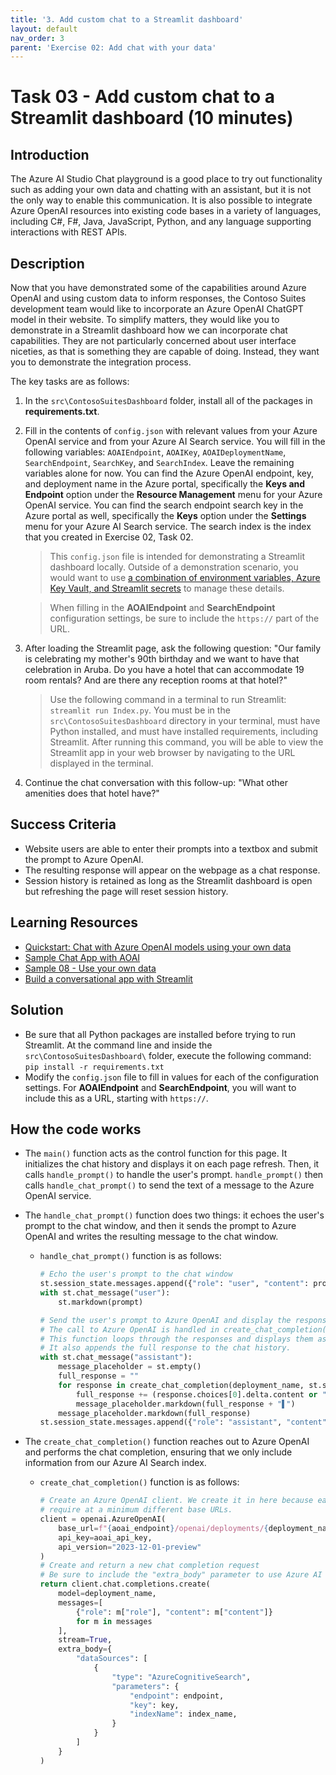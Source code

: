 ```yaml
---
title: '3. Add custom chat to a Streamlit dashboard'
layout: default
nav_order: 3
parent: 'Exercise 02: Add chat with your data'
---
```


# Task 03 - Add custom chat to a Streamlit dashboard (10 minutes)

## Introduction

The Azure AI Studio Chat playground is a good place to try out functionality such as adding your own data and chatting with an assistant, but it is not the only way to enable this communication. It is also possible to integrate Azure OpenAI resources into existing code bases in a variety of languages, including C#, F#, Java, JavaScript, Python, and any language supporting interactions with REST APIs.

## Description

Now that you have demonstrated some of the capabilities around Azure OpenAI and using custom data to inform responses, the Contoso Suites development team would like to incorporate an Azure OpenAI ChatGPT model in their website. To simplify matters, they would like you to demonstrate in a Streamlit dashboard how we can incorporate chat capabilities. They are not particularly concerned about user interface niceties, as that is something they are capable of doing. Instead, they want you to demonstrate the integration process.

The key tasks are as follows:

1. In the `src\ContosoSuitesDashboard` folder, install all of the packages in **requirements.txt**.
2. Fill in the contents of `config.json` with relevant values from your Azure OpenAI service and from your Azure AI Search service. You will fill in the following variables: `AOAIEndpoint`, `AOAIKey`, `AOAIDeploymentName`, `SearchEndpoint`, `SearchKey`, and `SearchIndex`. Leave the remaining variables alone for now. You can find the Azure OpenAI endpoint, key, and deployment name in the Azure portal, specifically the **Keys and Endpoint** option under the **Resource Management** menu for your Azure OpenAI service. You can find the search endpoint search key in the Azure portal as well, specifically the **Keys** option under the **Settings** menu for your Azure AI Search service. The search index is the index that you created in Exercise 02, Task 02.

    > This `config.json` file is intended for demonstrating a Streamlit dashboard locally. Outside of a demonstration scenario, you would want to use [a combination of environment variables, Azure Key Vault, and Streamlit secrets](https://techcommunity.microsoft.com/t5/healthcare-and-life-sciences/how-to-secure-azure-openai-keys-using-environment-variables/ba-p/3821162) to manage these details.

    > When filling in the **AOAIEndpoint** and **SearchEndpoint** configuration settings, be sure to include the `https://` part of the URL.

3. After loading the Streamlit page, ask the following question: "Our family is celebrating my mother's 90th birthday and we want to have that celebration in Aruba. Do you have a hotel that can accommodate 19 room rentals? And are there any reception rooms at that hotel?"

    > Use the following command in a terminal to run Streamlit: `streamlit run Index.py`. You must be in the `src\ContosoSuitesDashboard` directory in your terminal, must have Python installed, and must have installed requirements, including Streamlit. After running this command, you will be able to view the Streamlit app in your web browser by navigating to the URL displayed in the terminal.

4. Continue the chat conversation with this follow-up: "What other amenities does that hotel have?"

## Success Criteria

- Website users are able to enter their prompts into a textbox and submit the prompt to Azure OpenAI.
- The resulting response will appear on the webpage as a chat response.
- Session history is retained as long as the Streamlit dashboard is open but refreshing the page will reset session history.

## Learning Resources

- [Quickstart: Chat with Azure OpenAI models using your own data](https://learn.microsoft.com/azure/ai-services/openai/use-your-data-quickstart?tabs=powershell%2Cpython&pivots=programming-language-python)
- [Sample Chat App with AOAI](https://github.com/microsoft/sample-app-aoai-chatGPT/tree/main)
- [Sample 08 - Use your own data](https://github.com/Azure/azure-sdk-for-net/blob/main/sdk/openai/Azure.AI.OpenAI/tests/Samples/Sample08_UseYourOwnData.cs)
- [Build a conversational app with Streamlit](https://docs.streamlit.io/knowledge-base/tutorials/build-conversational-apps)

## Solution

- Be sure that all Python packages are installed before trying to run Streamlit. At the command line and inside the `src\ContosoSuitesDashboard\` folder, execute the following command: `pip install -r requirements.txt`
- Modify the `config.json` file to fill in values for each of the configuration settings. For **AOAIEndpoint** and **SearchEndpoint**, you will want to include this as a URL, starting with `https://`.

## How the code works

- The `main()` function acts as the control function for this page. It initializes the chat history and displays it on each page refresh. Then, it calls `handle_prompt()` to handle the user's prompt. `handle_prompt()` then calls `handle_chat_prompt()` to send the text of a message to the Azure OpenAI service.
- The `handle_chat_prompt()` function does two things: it echoes the user's prompt to the chat window, and then it sends the prompt to Azure OpenAI and writes the resulting message to the chat window.
  - `handle_chat_prompt()` function is as follows:

    ```python
    # Echo the user's prompt to the chat window
    st.session_state.messages.append({"role": "user", "content": prompt})
    with st.chat_message("user"):
        st.markdown(prompt)

    # Send the user's prompt to Azure OpenAI and display the response
    # The call to Azure OpenAI is handled in create_chat_completion()
    # This function loops through the responses and displays them as they come in.
    # It also appends the full response to the chat history.
    with st.chat_message("assistant"):
        message_placeholder = st.empty()
        full_response = ""
        for response in create_chat_completion(deployment_name, st.session_state.messages, config["SearchEndpoint"], config["SearchKey"], config["SearchIndex"]):
            full_response += (response.choices[0].delta.content or "")
            message_placeholder.markdown(full_response + "▌")
        message_placeholder.markdown(full_response)
    st.session_state.messages.append({"role": "assistant", "content": full_response})
    ```

- The `create_chat_completion()` function reaches out to Azure OpenAI and performs the chat completion, ensuring that we only include information from our Azure AI Search index.
  - `create_chat_completion()` function is as follows:

    ```python
    # Create an Azure OpenAI client. We create it in here because each exercise will
    # require at a minimum different base URLs.
    client = openai.AzureOpenAI(
        base_url=f"{aoai_endpoint}/openai/deployments/{deployment_name}/extensions/",
        api_key=aoai_api_key,
        api_version="2023-12-01-preview"
    )
    # Create and return a new chat completion request
    # Be sure to include the "extra_body" parameter to use Azure AI Search as the data source
    return client.chat.completions.create(
        model=deployment_name,
        messages=[
            {"role": m["role"], "content": m["content"]}
            for m in messages
        ],
        stream=True,
        extra_body={
            "dataSources": [
                {
                    "type": "AzureCognitiveSearch",
                    "parameters": {
                        "endpoint": endpoint,
                        "key": key,
                        "indexName": index_name,
                    }
                }
            ]
        }
    )
    ```
